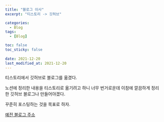 ```yaml
---
title: "블로그 이사"
excerpt: "티스토리 -> 깃허브"

categories:
  - Blog
tags:
  - [Blog]

toc: false
toc_sticky: false
 
date: 2021-12-20
last_modified_at: 2021-12-20
---
```


티스토리에서 깃허브로 블로그를 옮겼다.

노션에 정리한 내용을 티스토리로 옮기려고 하니 너무 번거로운데 이참에 깔끔하게 정리한 깃허브 블로그나 만들어야겠다.

꾸준히 포스팅하는 것을 목표로 하자.

[예전 블로그 주소](https://bradbury.tistory.com)